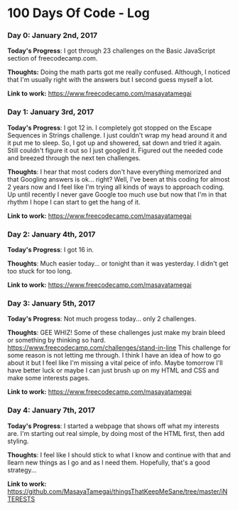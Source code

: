 # 100 Days Of Code - Log

 ### Day 0: January 2nd, 2017

**Today's Progress**: I got through 23 challenges on the Basic JavaScript section of freecodecamp.com.

**Thoughts:** Doing the math parts got me really confused.  Although, I noticed that I'm usually right with the answers but I second guess myself a lot.

**Link to work:** https://www.freecodecamp.com/masayatamegai

 ### Day 1: January 3rd, 2017

**Today's Progress**: I got 12 in. I completely got stopped on the Escape Sequences in Strings challenge.  I just couldn't wrap my head around it and it put me to sleep.  So, I got up and showered,  sat down and tried it again.  Still couldn't figure it out so I just googled it.  Figured out the needed code and breezed through the next ten challenges.

**Thoughts**: I hear that most coders don't have everything memorized and that Googling answers is ok... right? Well,  I've been at this coding for almost 2 years now and I feel like I'm trying all kinds of ways to approach coding.  Up until recently I never gave Google too much use but now that I'm in that rhythm I hope I can start to get the hang of it.

**Link to work:** https://www.freecodecamp.com/masayatamegai 

### Day 2: January 4th, 2017

**Today's Progress**: I got 16 in.   

**Thoughts**: Much easier today... or tonight than it was yesterday.  I didn't get too stuck for too long.

**Link to work:** https://www.freecodecamp.com/masayatamegai

### Day 3: January 5th, 2017

**Today's Progress**: Not much progess today... only 2 challenges.   

**Thoughts**: GEE WHIZ! Some of these challenges just make my brain bleed or something by thinking so hard.  https://www.freecodecamp.com/challenges/stand-in-line This challenge for some reason is not letting me through.  I think I have an idea of how to go about it but I feel like I'm missing a vital peice of info.  Maybe tomorrow I'll have better luck or maybe I can just brush up on my HTML and CSS and make some interests pages.

**Link to work:** https://www.freecodecamp.com/masayatamegai

### Day 4: January 7th, 2017

**Today's Progress**: I started a webpage that shows off what my interests are.  I'm starting out real simple, by doing most of the HTML first, then add styling.       

**Thoughts**: I feel like I should stick to what I know and continue with that and llearn new things as I go and as I need them.  Hopefully, that's a good strategy...

**Link to work:** https://github.com/MasayaTamegai/thingsThatKeepMeSane/tree/master/iNTERESTS
